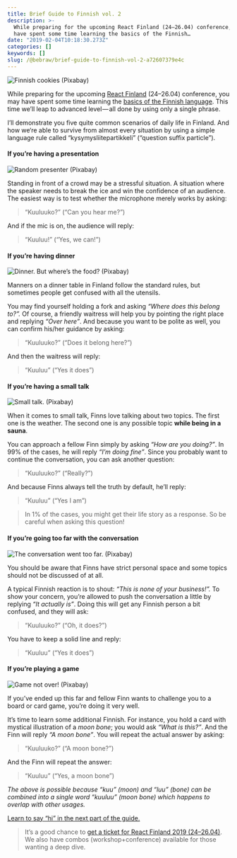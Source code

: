 ```yaml
---
title: Brief Guide to Finnish vol. 2
description: >-
  While preparing for the upcoming React Finland (24–26.04) conference, you may
  have spent some time learning the basics of the Finnish…
date: "2019-02-04T10:18:30.273Z"
categories: []
keywords: []
slug: /@bebraw/brief-guide-to-finnish-vol-2-a72607379e4c
---
```


![Finnish cookies ([Pixabay](https://pixabay.com/en/gingerbread-cookie-flag-of-finland-3023207/))](img/1__copWTZQ4r2y9RD0fKmrkbw.jpeg)

While preparing for the upcoming [React Finland](https://react-finland.fi/) (24–26.04) conference, you may have spent some time learning the [basics of the Finnish language](/blog/brief-guide-to-finnish-vol--1---basics-7f43f37d5017/). This time we’ll leap to advanced level — all done by using only a single phrase.

I’ll demonstrate you five quite common scenarios of daily life in Finland. And how we‘re able to survive from almost every situation by using a simple language rule called “kysymysliitepartikkeli” (“question suffix particle”).

#### If you’re having a presentation

![Random presenter ([Pixabay](https://pixabay.com/en/conference-public-speaking-2705706/))](img/1__qEsLz60cp__O1dwHhZC1hDw.jpeg)

Standing in front of a crowd may be a stressful situation. A situation where the speaker needs to break the ice and win the confidence of an audience. The easiest way is to test whether the microphone merely works by asking:

> “Kuuluuko?” (“Can you hear me?”)

And if the mic is on, the audience will reply:

> “Kuuluu!” (“Yes, we can!”)

#### If you’re having dinner

![Dinner. But where’s the food? ([Pixabay](https://pixabay.com/en/restaurant-wine-glasses-served-449952/))](img/1__FPpz__vC3KNP4hDTUCSBCIg.jpeg)

Manners on a dinner table in Finland follow the standard rules, but sometimes people get confused with all the utensils.

You may find yourself holding a fork and asking _“Where does this belong to?”._ Of course, a friendly waitress will help you by pointing the right place and replying _“Over here”_. And because you want to be polite as well, you can confirm his/her guidance by asking:

> “Kuuluuko?” (“Does it belong here?”)

And then the waitress will reply:

> “Kuuluu” (“Yes it does”)

#### If you’re having a small talk

![Small talk. ([Pixabay](https://pixabay.com/en/young-man-male-boy-japanese-anime-3818482/))](img/1__Tj9TieZBvejCBVY2pdl2ow.jpeg)

When it comes to small talk, Finns love talking about two topics. The first one is the weather. The second one is any possible topic **while being in a sauna**.

You can approach a fellow Finn simply by asking _“How are you doing?”_. In 99% of the cases, he will reply _“I’m doing fine”_. Since you probably want to continue the conversation, you can ask another question:

> “Kuuluuko?” (“Really?”)

And because Finns always tell the truth by default, he’ll reply:

> “Kuuluu” (“Yes I am”)

> In 1% of the cases, you might get their life story as a response. So be careful when asking this question!

#### If you’re going too far with the conversation

![The conversation went too far. ([Pixabay](https://pixabay.com/en/talk-telephone-communication-phone-845619/))](img/1__GSCVwnK1mU96AayUlW1xnQ.jpeg)

You should be aware that Finns have strict personal space and some topics should not be discussed of at all.

A typical Finnish reaction is to shout: _“This is none of your business!”._ To show your concern, you’re allowed to push the conversation a little by replying _“It actually is”_. Doing this will get any Finnish person a bit confused, and they will ask:

> “Kuuluuko?” (“Oh, it does?”)

You have to keep a solid line and reply:

> “Kuuluu” (“Yes it does”)

#### If you’re playing a game

![Game not over! ([Pixabay](https://pixabay.com/en/children-win-success-video-game-593313/))](img/1__Qxz__AwMSypWEHpIIwcCmzQ.jpeg)

If you’ve ended up this far and fellow Finn wants to challenge you to a board or card game, you’re doing it very well.

It’s time to learn some additional Finnish. For instance, you hold a card with mystical illustration of a _moon bone_; you would ask _“What is this?”_. And the Finn will reply _“A moon bone”_. You will repeat the actual answer by asking:

> “Kuuluuko?” (“A moon bone?”)

And the Finn will repeat the answer:

> “Kuuluu” (“Yes, a moon bone”)

_The above is possible because “kuu” (moon) and “luu” (bone) can be combined into a single word “kuuluu” (moon bone) which happens to overlap with other usages._

[Learn to say “hi” in the next part of the guide.](/blog/brief-guide-to-finnish-vol--3-1e16a61c661d/)

> It’s a good chance to [get a ticket for React Finland 2019 (24–26.04)](https://react-finland.fi/#tickets). We also have combos (workshop+conference) available for those wanting a deep dive.
